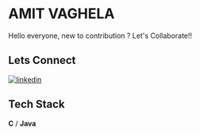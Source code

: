 
# AMIT VAGHELA

Hello everyone, new to contribution ?
Let's Collaborate!!
## Lets Connect

[![linkedin](https://img.shields.io/badge/linkedin-0A66C2?style=for-the-badge&logo=linkedin&logoColor=white)](https://www.linkedin.com/in/amit-vaghela-460634266/)



## Tech Stack

**C** / **Java** 


```

